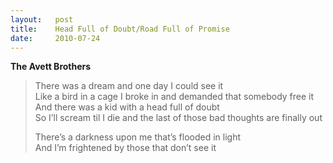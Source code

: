 ```yaml
---
layout:   post
title:    Head Full of Doubt/Road Full of Promise
date:     2010-07-24
---
```


**The Avett Brothers**

> There was a dream and one day I could see it  
> Like a bird in a cage I broke in and demanded that somebody free it  
> And there was a kid with a head full of doubt  
> So I’ll scream til I die and the last of those bad thoughts are finally out
>
> There’s a darkness upon me that’s flooded in light  
> And I’m frightened by those that don’t see it
